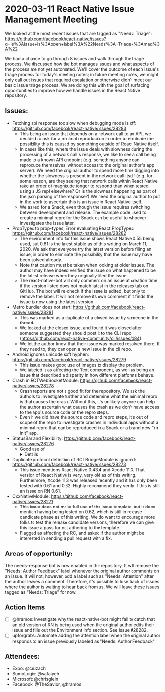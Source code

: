 # 2020-03-11 React Native Issue Management Meeting

We looked at the most recent issues that are tagged as "Needs: Triage": https://github.com/facebook/react-native/issues?q=is%3Aissue+is%3Aopen+label%3A%22Needs%3A+Triage+%3Amag%3A%22

We had a chance to go through 8 issues and walk through the triage process. We discussed how the bot manages issues and what aspects of the process are not yet automated. We'll cover the outcome of each issue's triage process for today's meeting notes; in future meeting notes, we might only call out issues that required escalation or otherwise didn't meet our basic issue triage process. We are doing this with the goal of surfacing opportunities to improve how we handle issues in the React Native repository.

## Issues:

- Fetching api response too slow when debugging mode is off: https://github.com/facebook/react-native/issues/28283 
    - This being an issue that depends on a network call to an API, we decided to ask for a minimal reproduction in order to eliminate the possibility this is caused by something outside of React Native itself. 
	- In cases like this, where the issue deals with slowness during the processing of a network call's response, we like to see a call being made to a known API endpoint (e.g. something anyone can reproduce themselves, without access to the original author's app server). We need the original author to spend more time digging into whether the slowness is present in the network call itself (e.g. for some reason, are they seeing that network calls within React Native take an order of magnitude longer to respond than when tested using a JS repl elsewhere? Or is the slowness happening as part of the json parsing of the response?) We need the original author to put in the work to ascertain this is an issue in React Native itself.
	- We asked for a Snack, even though the issue requires switching between development and release. The example code used to create a minimal repro for the Snack can be useful to whoever investigates the issue later.
- PropTypes to prop-types, Error evaluating React.PropTypes: https://github.com/facebook/react-native/issues/28282
    - The environment info for this issue shows React Native 0.55 being used, but 0.61 is the latest stable as of this writing on March 11, 2020. We ask that everyone try the latest version before filing an issue, in order to eliminate the possibility that the issue may have been solved already. 
	- Note that caution must be taken when looking at older issues. The author may have indeed verified the issue on what happened to be the latest release when they originally filed the issue. 
	- The react-native-bot will only comment on an issue at creation time if the version listed does not match latest in the releases tab on GitHub. The bot will re-check if the issue is edited, but only to remove the label. It will not remove its own comment if it finds the issue is now using the latest version.
- Metro bundler does not start: https://github.com/facebook/react-native/issues/28281
	- This was marked as a duplicate of a closed issue by someone in the thread.
	- We looked at the closed issue, and found it was closed after someone suggested they should post it to the CLI repo (https://github.com/react-native-community/cli/issues/484).
	- We let the author know that their issue was marked resolved there. If they need to, they can open a new issue in the cli repo.
- Android ignores unicode soft hyphen: https://github.com/facebook/react-native/issues/28279
	- This issue makes good use of images to display the problem.
	- We labeled it as affecting the Text component, as well as being an issue that described a disparity in how different platforms behave.
- Crash in RCTWebSocketModule: https://github.com/facebook/react-native/issues/28278
	- Crash reports are not a good fit for the repository. We ask the authors to investigate further and determine what the minimal repro is that causes the crash. Without this, it's unlikely anyone can help the author ascertain what causes the crash as we don't have access to the app's source code or the repro steps. 
	- Even if we did have the source code and repro steps, it's out of scope of the repo to investigate crashes in individual apps without a minimal repro that can be reproduced in a Snack or a brand new "rn init" app.
- StatusBar and Flexibility: https://github.com/facebook/react-native/issues/28276
	- Good use of <details> and images to demonstrate the issue. Repro steps describe how one might get to a repro, but we do need actual code (ideally a Snack). With a repository of this size, the bar is set so that the person reporting an issue is responsible for doing the work to provide the repro.
- Duplicate protocol definition of RCTBridgeModule is ignored: https://github.com/facebook/react-native/issues/28273
    - This issue mentions React Native 0.43.4 and Xcode 11.3. That version of React Native is very, very old as of this writing. Furthermore, Xcode 11.3 was released recently and it has only been tested with 0.61 and 0.62. Highly recommend they verify if this is still an issue on RN 0.61.
- CxxNativeModule: https://github.com/facebook/react-native/issues/28271
	- This issue does not make full use of the issue template, but it does mention having being tested on 0.62, which is still in release candidate phase as of this writing. We do want to encourage more folks to test the release candidate versions, therefore we can give this issue a pass for not adhering to the template.
	- Flagged as affecting the RC, and asked if the author might be interested in sending a pull request with a fix.
	
## Areas of opportunity:
	
The needs-response bot is now enabled in the repository. It will remove the "Needs: Author Feedback" label whenever the original author comments on an issue. It will not, however, add a label such as "Needs: Attention" after the author leaves a comment. Therefore, it's possible to lose track of issues where the author is waiting to hear back from us. We will leave these issues tagged as "Needs: Triage" for now. 

## Action Items
- [ ] @hramos: Investigate why the react-native-bot might fail to catch that an old version of RN is being used when the original author edits their issue and fills out the Environment info section. See Issue #28282.
- [ ] upforgrabs: Automate adding the attention label when the original author responds to an issue previously labeled as "Needs: Author Feedback"

## Attendees:
- Expo: @cruzach
- SumoLogic: @safaiyeh
- Microsoft: @chrisglein
- Facebook: @TheSavior, @hramos	
